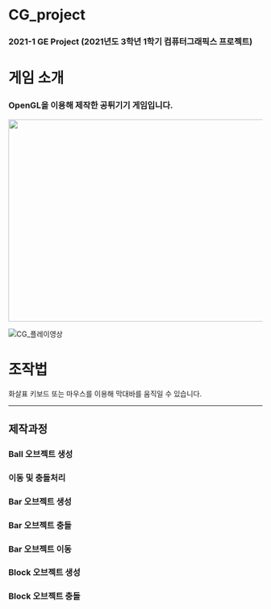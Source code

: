 # CG_project
### 2021-1 GE Project (2021년도 3학년 1학기 컴퓨터그래픽스 프로젝트)

# 게임 소개
### OpenGL을 이용해 제작한 공튀기기 게임입니다.

<img src="https://github.com/nunnunnana/CG_project/assets/99165741/5c86c58c-7487-40f7-b608-9903aa0ca437.png" width="600" height="400"/>

![CG_플레이영상](https://github.com/nunnunnana/CG_project/assets/99165741/98ff86df-d10f-4698-a2b6-795b8ab66c6f)

# 조작법
화살표 키보드 또는 마우스를 이용해 막대바를 움직일 수 있습니다.

---

## 제작과정

### Ball 오브젝트 생성

### 이동 및 충돌처리

### Bar 오브젝트 생성

### Bar 오브젝트 충돌

### Bar 오브젝트 이동

### Block 오브젝트 생성

### Block 오브젝트 충돌
